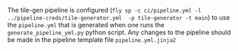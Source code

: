 The tile-gen pipeline is configured (`fly sp -c ci/pipeline.yml -l ../pipeline-creds/tile-generator.yml 
-p tile-generator -t main`) to use the `pipeline.yml` that is generated when one runs the 
`generate_pipeline_yml.py` python script. Any changes to the pipeline should be made in the pipeline
template file `pipeline.yml.jinja2`
